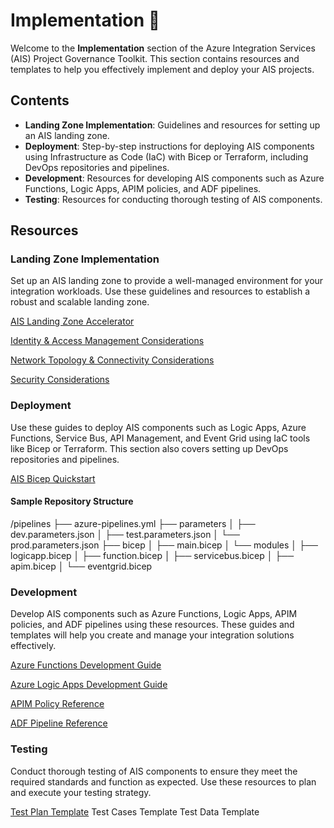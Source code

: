 # Implementation 🚀

Welcome to the **Implementation** section of the Azure Integration Services (AIS) Project Governance Toolkit. This section contains resources and templates to help you effectively implement and deploy your AIS projects.

## Contents

- **Landing Zone Implementation**: Guidelines and resources for setting up an AIS landing zone.
- **Deployment**: Step-by-step instructions for deploying AIS components using Infrastructure as Code (IaC) with Bicep or Terraform, including DevOps repositories and pipelines.
- **Development**: Resources for developing AIS components such as Azure Functions, Logic Apps, APIM policies, and ADF pipelines.
- **Testing**: Resources for conducting thorough testing of AIS components.

## Resources

### Landing Zone Implementation
Set up an AIS landing zone to provide a well-managed environment for your integration workloads. Use these guidelines and resources to establish a robust and scalable landing zone.

[AIS Landing Zone Accelerator](https://learn.microsoft.com/en-us/azure/cloud-adoption-framework/scenarios/app-platform/integration-services/landing-zone-accelerator)

[Identity & Access Management Considerations](https://learn.microsoft.com/en-us/azure/cloud-adoption-framework/scenarios/app-platform/integration-services/identity-and-access-management)

[Network Topology & Connectivity Considerations](https://learn.microsoft.com/en-us/azure/cloud-adoption-framework/scenarios/app-platform/integration-services/network-topology-and-connectivity)

[Security Considerations](https://learn.microsoft.com/en-us/azure/cloud-adoption-framework/scenarios/app-platform/integration-services/security)

### Deployment
Use these guides to deploy AIS components such as Logic Apps, Azure Functions, Service Bus, API Management, and Event Grid using IaC tools like Bicep or Terraform. This section also covers setting up DevOps repositories and pipelines.

[AIS Bicep Quickstart](https://github.com/ronaldbosma/azure-integration-services-quickstart)

#### Sample Repository Structure

/pipelines
  ├── azure-pipelines.yml
  ├── parameters
  │   ├── dev.parameters.json
  │   ├── test.parameters.json
  │   └── prod.parameters.json
  ├── bicep
  │   ├── main.bicep
  │   └── modules
  │       ├── logicapp.bicep
  │       ├── function.bicep
  │       ├── servicebus.bicep
  │       ├── apim.bicep
  │       └── eventgrid.bicep


### Development
Develop AIS components such as Azure Functions, Logic Apps, APIM policies, and ADF pipelines using these resources. These guides and templates will help you create and manage your integration solutions effectively.

[Azure Functions Development Guide](https://learn.microsoft.com/en-us/azure/azure-functions/functions-reference?tabs=blob&pivots=programming-language-csharp)

[Azure Logic Apps Development Guide](https://learn.microsoft.com/en-us/azure/azure-functions/functions-reference?tabs=blob&pivots=programming-language-csharphttps://learn.microsoft.com/en-us/azure/logic-apps/)

[APIM Policy Reference](https://docs.azure.cn/en-us/api-management/api-management-policies)

[ADF Pipeline Reference](https://learn.microsoft.com/en-us/azure/data-factory/concepts-pipelines-activities?tabs=data-factory)

### Testing
Conduct thorough testing of AIS components to ensure they meet the required standards and function as expected. Use these resources to plan and execute your testing strategy.

[Test Plan Template](Templates/Test_Plan_Template.md)
Test Cases Template
Test Data Template